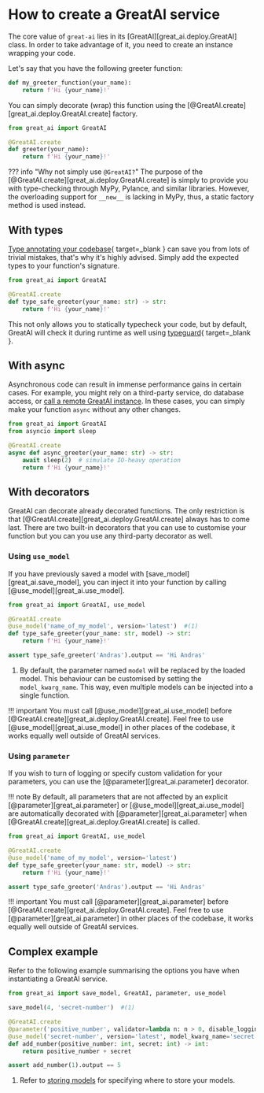 # How to create a GreatAI service

The core value of `great-ai` lies in its [GreatAI][great_ai.deploy.GreatAI] class. In order to take advantage of it, you need to create an instance wrapping your code.

Let's say that you have the following greeter function:

```python title="greeter.py"
def my_greeter_function(your_name):
    return f'Hi {your_name}!'
```

You can simply decorate (wrap) this function using the [@GreatAI.create][great_ai.deploy.GreatAI.create] factory.

```python title="greeter.py"
from great_ai import GreatAI

@GreatAI.create
def greeter(your_name):
    return f'Hi {your_name}!'
```

??? info "Why not simply use `@GreatAI?`"
    The purpose of the [@GreatAI.create][great_ai.deploy.GreatAI.create] is simply to provide you with type-checking through MyPy, Pylance, and similar libraries. However, the overloading support for `__new__` is lacking in MyPy, thus, a static factory method is used instead.

## With types

[Type annotating your codebase](https://realpython.com/python-type-checking/){ target=_blank } can save you from lots of trivial mistakes, that's why it's highly advised. Simply add the expected types to your function's signature.

```python title="type_safe_greeter.py"
from great_ai import GreatAI

@GreatAI.create
def type_safe_greeter(your_name: str) -> str:
    return f'Hi {your_name}!'
```

This not only allows you to statically typecheck your code, but by default, GreatAI will check it during runtime as well using [typeguard](https://github.com/agronholm/typeguard){ target=_blank }.

## With async

Asynchronous code can result in immense performance gains in certain cases. For example, you might rely on a third-party service, do database access, or [call a remote GreatAI instance](/how-to-guides/call-remote). In these cases, you can simply make your function `async` without any other changes.

```python title="async_greeter.py"
from great_ai import GreatAI
from asyncio import sleep

@GreatAI.create
async def async_greeter(your_name: str) -> str:
    await sleep(2)  # simulate IO-heavy operation
    return f'Hi {your_name}!'
```

## With decorators

GreatAI can decorate already decorated functions. The only restriction is that [@GreatAI.create][great_ai.deploy.GreatAI.create]  always has to come last. There are two built-in decorators that you can use to customise your function but you can you use any third-party decorator as well.

### Using `use_model`

If you have previously saved a model with [save_model][great_ai.save_model], you can inject it into your function by calling [@use_model][great_ai.use_model].

```python title="greeter_with_model.py"
from great_ai import GreatAI, use_model

@GreatAI.create
@use_model('name_of_my_model', version='latest')  #(1)
def type_safe_greeter(your_name: str, model) -> str:
    return f'Hi {your_name}!'

assert type_safe_greeter('Andras').output == 'Hi Andras'
```

1.  By default, the parameter named `model` will be replaced by the loaded model. This behaviour can be customised by setting the `model_kwarg_name`. This way, even multiple models can be injected into a single function.

!!! important
    You must call [@use_model][great_ai.use_model] before [@GreatAI.create][great_ai.deploy.GreatAI.create]. Feel free to use [@use_model][great_ai.use_model] in other places of the codebase, it works equally well outside of GreatAI services. 

### Using `parameter`

If you wish to turn of logging or specify custom validation for your parameters, you can use the [@parameter][great_ai.parameter] decorator.

!!! note
    By default, all parameters that are not affected by an explicit [@parameter][great_ai.parameter] or [@use_model][great_ai.use_model] are automatically decorated with [@parameter][great_ai.parameter] when [@GreatAI.create][great_ai.deploy.GreatAI.create] is called.

```python title="greeter_with_validation.py"
from great_ai import GreatAI, use_model

@GreatAI.create
@use_model('name_of_my_model', version='latest')
def type_safe_greeter(your_name: str, model) -> str:
    return f'Hi {your_name}!'

assert type_safe_greeter('Andras').output == 'Hi Andras'
```

!!! important
    You must call [@parameter][great_ai.parameter] before [@GreatAI.create][great_ai.deploy.GreatAI.create]. Feel free to use [@parameter][great_ai.parameter] in other places of the codebase, it works equally well outside of GreatAI services. 

## Complex example

Refer to the following example summarising the options you have when instantiating a GreatAI service.

```python title="complex.py"
from great_ai import save_model, GreatAI, parameter, use_model

save_model(4, 'secret-number')  #(1)

@GreatAI.create
@parameter('positive_number', validator=lambda n: n > 0, disable_logging=True)
@use_model('secret-number', version='latest', model_kwarg_name='secret')
def add_number(positive_number: int, secret: int) -> int:
    return positive_number + secret

assert add_number(1).output == 5
```

1.  Refer to [storing models](/how-to-guides/store-models) for specifying where to store your models. 
